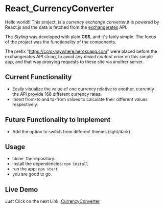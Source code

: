 # React_CurrencyConverter

Hello world!! This project, is a _currency exchange converter_,it is powered by React.js and the data is fetched from the [exchangerates](https://exchangeratesapi.io/) API.

The _Styling_ was developed with plain **CSS**, and it's fairly simple. The focus of the project was the functionality of the components.

The prefix "https://cors-anywhere.herokuapp.com" were placed before the exchangerates API string, to avoid any *mixed content error* on this simple app, and that way proxying requests to these site via another server.

## Current Functionality

- Easily visualize the value of one currency relative to another, currently the API provide 168 different currency rates.
- Insert from-to and to-from values to calculate their different values respectively.

## Future Functionality to Implement

- Add the option to switch from different themes (light/dark).

## Usage

- clone` the repository.
- install the dependencies:
  `npm install`
- run the app:
  `npm start`
- you are good to go.

## Live Demo
Just Click on the next Link: [CurrencyConverter](https://santiagoejm.github.io/React_CurrencyConverter/)
